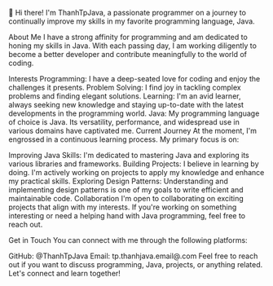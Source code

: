 👋 Hi there! I'm ThanhTpJava, a passionate programmer on a journey to continually improve my skills in my favorite programming language, Java.

About Me
I have a strong affinity for programming and am dedicated to honing my skills in Java. With each passing day, I am working diligently to become a better developer and contribute meaningfully to the world of coding.

Interests
Programming: I have a deep-seated love for coding and enjoy the challenges it presents.
Problem Solving: I find joy in tackling complex problems and finding elegant solutions.
Learning: I'm an avid learner, always seeking new knowledge and staying up-to-date with the latest developments in the programming world.
Java: My programming language of choice is Java. Its versatility, performance, and widespread use in various domains have captivated me.
Current Journey
At the moment, I'm engrossed in a continuous learning process. My primary focus is on:

Improving Java Skills: I'm dedicated to mastering Java and exploring its various libraries and frameworks.
Building Projects: I believe in learning by doing. I'm actively working on projects to apply my knowledge and enhance my practical skills.
Exploring Design Patterns: Understanding and implementing design patterns is one of my goals to write efficient and maintainable code.
Collaboration
I'm open to collaborating on exciting projects that align with my interests. If you're working on something interesting or need a helping hand with Java programming, feel free to reach out.

Get in Touch
You can connect with me through the following platforms:

GitHub: @ThanhTpJava
Email: tp.thanhjava.email@.com
Feel free to reach out if you want to discuss programming, Java, projects, or anything related. Let's connect and learn together!

<!---
ThanhTpJava/ThanhTpJava is a ✨ special ✨ repository because its `README.md` appears on your GitHub profile.
You can click the Preview link to take a look at your changes.
--->

